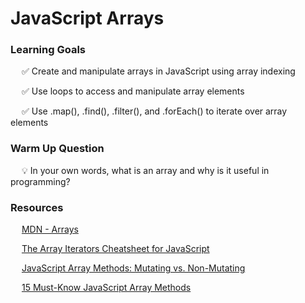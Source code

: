# JavaScript Arrays

### Learning Goals

&emsp; ✅ Create and manipulate arrays in JavaScript using array indexing

&emsp; ✅ Use loops to access and manipulate array elements

&emsp; ✅ Use .map(), .find(), .filter(), and .forEach() to iterate over array elements

### Warm Up Question

&emsp; 💡 In your own words, what is an array and why is it useful in programming?

### Resources

&emsp; [MDN - Arrays](https://developer.mozilla.org/en-US/docs/Learn/JavaScript/First_steps/Arrays)

&emsp; [The Array Iterators Cheatsheet for JavaScript](https://levelup.gitconnected.com/the-array-iterators-cheatsheet-javascript-9d0cfa03f4)

&emsp; [JavaScript Array Methods: Mutating vs. Non-Mutating](https://lorenstewart.me/2017/01/22/javascript-array-methods-mutating-vs-non-mutating/)

&emsp; [15 Must-Know JavaScript Array Methods](https://livecodestream.dev/post/15-must-know-javascript-array-methods/)